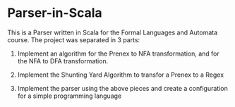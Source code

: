 # Parser-in-Scala

This is a Parser written in Scala for the Formal Languages and Automata
course. The project was separated in 3 parts:

1) Implement an algorithm for the Prenex to NFA transformation, and for the
NFA to DFA transformation.

2) Implement the Shunting Yard Algorithm to transfor a Prenex to a Regex

3) Implement the parser using the above pieces and create a configuration
for a simple programming language
